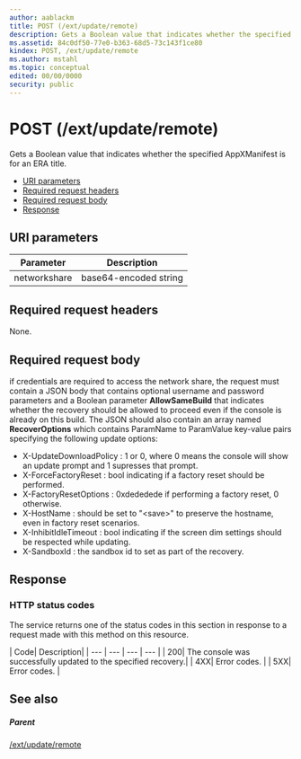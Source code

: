 ```yaml
---
author: aablackm
title: POST (/ext/update/remote)
description: Gets a Boolean value that indicates whether the specified AppXManifest is for an ERA title.
ms.assetid: 84c0df50-77e0-b363-68d5-73c143f1ce80
kindex: POST, /ext/update/remote
ms.author: mstahl
ms.topic: conceptual
edited: 00/00/0000
security: public
---
```


# POST (/ext/update/remote)
Gets a Boolean value that indicates whether the specified AppXManifest is for an ERA title.   
   *  [URI parameters](#ID4ET)  
   *  [Required request headers](#ID4EMB)  
   *  [Required request body](#ID4ETB)  
   *  [Response](#ID4ETC)  

 
<a id="ID4ET"></a>

   

## URI parameters   
   

| Parameter| Description| 
| --- | --- | 
| networkshare| base64-encoded string| The network share location of the system update packages. This network share should be base64-encoded. | 

  
<a id="ID4EMB"></a>

   

## Required request headers  
   
  
None.   
  
<a id="ID4ETB"></a>

   

## Required request body   
   
  
if credentials are required to access the network share, the request must contain a JSON body that contains optional username and password parameters and a Boolean parameter **AllowSameBuild** that indicates whether the recovery should be allowed to proceed even if the console is already on this build. The JSON should also contain an array named **RecoverOptions** which contains ParamName to ParamValue key-value pairs specifying the following update options:   
   
   *  X-UpdateDownloadPolicy : 1 or 0, where 0 means the console will show an update prompt and 1 supresses that prompt.  
   *  X-ForceFactoryReset : bool indicating if a factory reset should be performed.  
   *  X-FactoryResetOptions : 0xdededede if performing a factory reset, 0 otherwise.  
   *  X-HostName : should be set to "&lt;save>" to preserve the hostname, even in factory reset scenarios.   
   *  X-InhibitIdleTimeout : bool indicating if the screen dim settings should be respected while updating.  
   *  X-SandboxId : the sandbox id to set as part of the recovery.  

  
<a id="ID4ETC"></a>

   

## Response  
 
<a id="ID4EZC"></a>

   

### HTTP status codes   
   
  
The service returns one of the status codes in this section in response to a request made with this method on this resource.   
   

| Code| Description| 
| --- | --- | --- | --- | 
| 200| The console was successfully updated to the specified recovery.| 
| 4XX| Error codes. | 
| 5XX| Error codes. | 

   
<a id="ID4EAE"></a>

   

## See also  
 
<a id="ID4ECE"></a>

   

##### Parent  
 [/ext/update/remote](uri-extupdateremote.md)

   